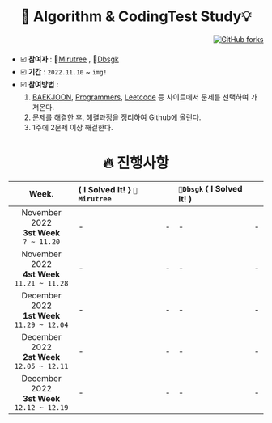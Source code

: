 <div align=center><h1>  🧠 Algorithm & CodingTest Study💡  </h1></div>
<div align=right>
   
[![GitHub forks](https://img.shields.io/github/forks/mirutree/AlgorithmStudy?style=social)](https://github.com/mirutree/AlgorithmStudy/fork)
</div>
   
#### 
 - ☑️ **참여자** : 🐣[Mirutree](https://github.com/mirutree) , 🐤[Dbsgk](https://github.com/dbsgk)
 - ☑️ **기간** : `2022.11.10` ~ `img!`
 - ☑️ **참여방법** :    
    1. [BAEKJOON](https://www.acmicpc.net/), [Programmers](https://programmers.co.kr/), [Leetcode](https://programmers.co.kr/) 등 사이트에서 문제를 선택하여 가져온다.
    2. 문제를 해결한 후, 해결과정을 정리하여 Github에 올린다.
    3. 1주에 2문제 이상 해결한다.   
   
   
<div align=center><h1> 🔥 진행사항  </h1></div>
   
| Week. | ( I Solved It! } `🐣Mirutree` || `🐤Dbsgk` { I Solved It! ) ||
|:-----:|:----------------|:----------------|:----------------|:-----------------|
| November 2022 <br> **3st Week** <br> `? ~ 11.20` |-|-|-|-|
| November 2022 <br> **4st Week** <br> `11.21 ~ 11.28` |-|-|-|-|
| December 2022 <br> **1st Week** <br> `11.29 ~ 12.04` |-|-|-|-|
| December 2022 <br> **2st Week** <br> `12.05 ~ 12.11` |-|-|-|-|
| December 2022 <br> **3st Week** <br> `12.12 ~ 12.19` |-|-|-|-|
